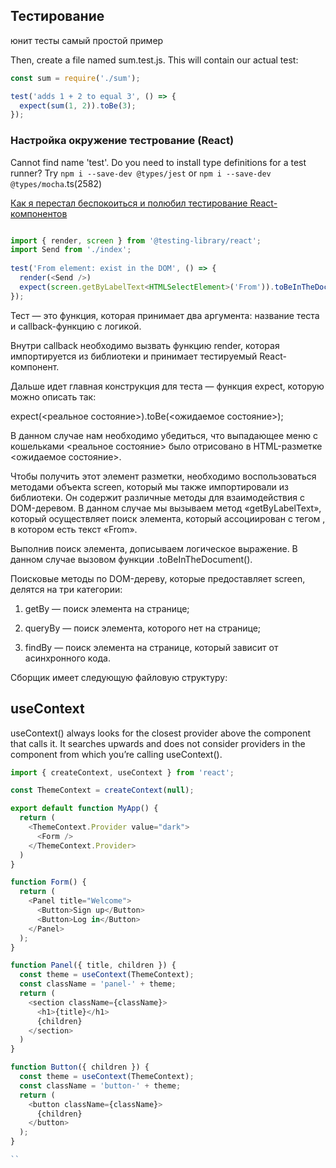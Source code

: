 

## Тестирование
юнит тесты самый простой пример

Then, create a file named sum.test.js. This will contain our actual test:

```js
const sum = require('./sum');

test('adds 1 + 2 to equal 3', () => {
  expect(sum(1, 2)).toBe(3);
});
```

### Настройка окружение тестрование (React)   

Cannot find name 'test'. Do you need to install type definitions for a test runner? Try
`npm i --save-dev @types/jest` or `npm i --save-dev @types/mocha`.ts(2582)


[Как я перестал беспокоиться и полюбил тестирование React-компонентов](https://habr.com/en/companies/elbrusbootcamp/articles/651033/)


```js

import { render, screen } from '@testing-library/react';
import Send from './index';
 
test('From element: exist in the DOM', () => {
  render(<Send />)
  expect(screen.getByLabelText<HTMLSelectElement>('From')).toBeInTheDocument();
});

```

Тест — это функция, которая принимает два аргумента: название теста и callback-функцию с логикой.

Внутри callback необходимо вызвать функцию render, которая импортируется из библиотеки и принимает тестируемый React-компонент.

Дальше идет главная конструкция для теста — функция expect, которую можно описать так:

expect(<реальное состояние>).toBe(<ожидаемое состояние>);

В данном случае нам необходимо убедиться, что выпадающее меню с кошельками <реальное состояние> было отрисовано в HTML-разметке <ожидаемое состояние>.

Чтобы получить этот элемент разметки, необходимо воспользоваться методами объекта screen, который мы также импортировали из библиотеки. Он содержит различные методы для взаимодействия с DOM-деревом. В данном случае мы вызываем метод «getByLabelText», который осуществляет поиск элемента, который ассоциирован с тегом <label>, в котором есть текст «From».

Выполнив поиск элемента, дописываем логическое выражение. В данном случае вызовом функции .toBeInTheDocument().

Поисковые методы по DOM-дереву, которые предоставляет screen, делятся на три категории: 

1. getBy — поиск элемента на странице;

2. queryBy — поиск элемента, которого нет на странице;

3. findBy — поиск элемента на странице, который зависит от асинхронного кода.


Сборщик имеет следующую файловую структуру:


## useContext

useContext() always looks for the closest provider above the component that calls it. It searches upwards and does not consider providers in the component from which you’re calling useContext().

```js
import { createContext, useContext } from 'react';

const ThemeContext = createContext(null);

export default function MyApp() {
  return (
    <ThemeContext.Provider value="dark">
      <Form />
    </ThemeContext.Provider>
  )
}

function Form() {
  return (
    <Panel title="Welcome">
      <Button>Sign up</Button>
      <Button>Log in</Button>
    </Panel>
  );
}

function Panel({ title, children }) {
  const theme = useContext(ThemeContext);
  const className = 'panel-' + theme;
  return (
    <section className={className}>
      <h1>{title}</h1>
      {children}
    </section>
  )
}

function Button({ children }) {
  const theme = useContext(ThemeContext);
  const className = 'button-' + theme;
  return (
    <button className={className}>
      {children}
    </button>
  );
}

``
